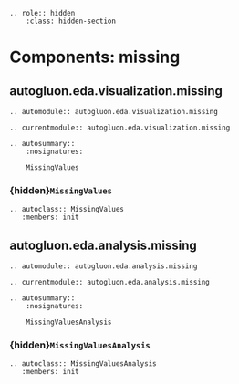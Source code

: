 ```{eval-rst}
.. role:: hidden
    :class: hidden-section
```

# Components: missing

## autogluon.eda.visualization.missing

```{eval-rst}
.. automodule:: autogluon.eda.visualization.missing
```

```{eval-rst}
.. currentmodule:: autogluon.eda.visualization.missing
```

```{eval-rst}
.. autosummary::
    :nosignatures:

    MissingValues
```

### {hidden}`MissingValues`

```{eval-rst}
.. autoclass:: MissingValues
   :members: init

```

## autogluon.eda.analysis.missing

```{eval-rst}
.. automodule:: autogluon.eda.analysis.missing
```

```{eval-rst}
.. currentmodule:: autogluon.eda.analysis.missing
```

```{eval-rst}
.. autosummary::
    :nosignatures:

    MissingValuesAnalysis
```

### {hidden}`MissingValuesAnalysis`

```{eval-rst}
.. autoclass:: MissingValuesAnalysis
   :members: init
```
